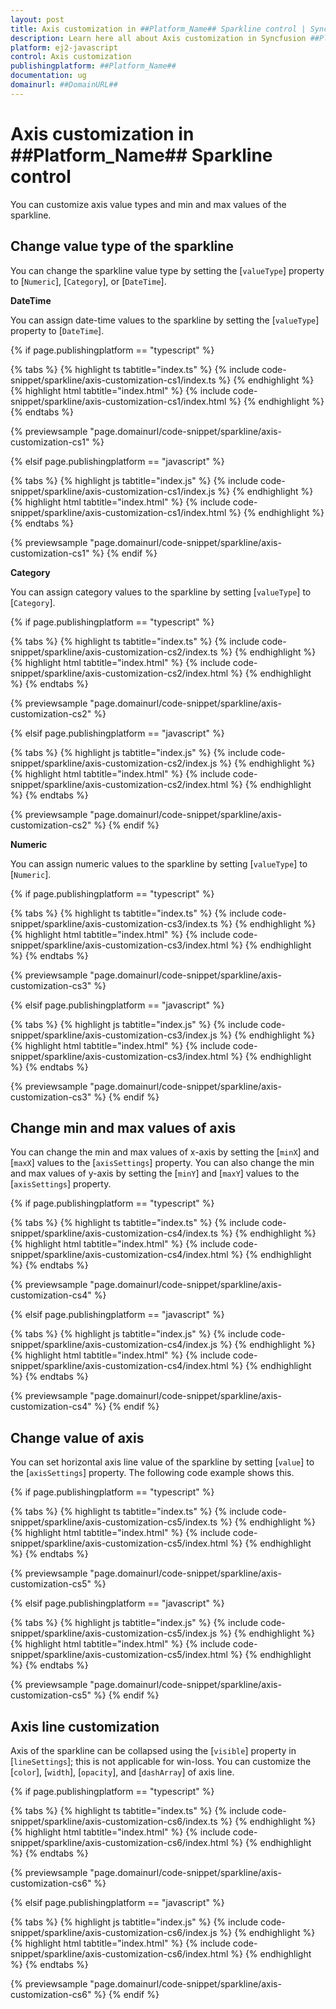 ```yaml
---
layout: post
title: Axis customization in ##Platform_Name## Sparkline control | Syncfusion
description: Learn here all about Axis customization in Syncfusion ##Platform_Name## Sparkline control of Syncfusion Essential JS 2 and more.
platform: ej2-javascript
control: Axis customization 
publishingplatform: ##Platform_Name##
documentation: ug
domainurl: ##DomainURL##
---
```


# Axis customization in ##Platform_Name## Sparkline control

You can customize axis value types and min and max values of the sparkline.

## Change value type of the sparkline

You can change the sparkline value type by setting the [`valueType`] property to [`Numeric`], [`Category`], or [`DateTime`].

**DateTime**

You can assign date-time values to the sparkline by setting the [`valueType`] property to [`DateTime`].

{% if page.publishingplatform == "typescript" %}

 {% tabs %}
{% highlight ts tabtitle="index.ts" %}
{% include code-snippet/sparkline/axis-customization-cs1/index.ts %}
{% endhighlight %}
{% highlight html tabtitle="index.html" %}
{% include code-snippet/sparkline/axis-customization-cs1/index.html %}
{% endhighlight %}
{% endtabs %}
        
{% previewsample "page.domainurl/code-snippet/sparkline/axis-customization-cs1" %}

{% elsif page.publishingplatform == "javascript" %}

{% tabs %}
{% highlight js tabtitle="index.js" %}
{% include code-snippet/sparkline/axis-customization-cs1/index.js %}
{% endhighlight %}
{% highlight html tabtitle="index.html" %}
{% include code-snippet/sparkline/axis-customization-cs1/index.html %}
{% endhighlight %}
{% endtabs %}

{% previewsample "page.domainurl/code-snippet/sparkline/axis-customization-cs1" %}
{% endif %}

**Category**

You can assign category values to the sparkline by setting [`valueType`] to [`Category`].

{% if page.publishingplatform == "typescript" %}

 {% tabs %}
{% highlight ts tabtitle="index.ts" %}
{% include code-snippet/sparkline/axis-customization-cs2/index.ts %}
{% endhighlight %}
{% highlight html tabtitle="index.html" %}
{% include code-snippet/sparkline/axis-customization-cs2/index.html %}
{% endhighlight %}
{% endtabs %}
        
{% previewsample "page.domainurl/code-snippet/sparkline/axis-customization-cs2" %}

{% elsif page.publishingplatform == "javascript" %}

{% tabs %}
{% highlight js tabtitle="index.js" %}
{% include code-snippet/sparkline/axis-customization-cs2/index.js %}
{% endhighlight %}
{% highlight html tabtitle="index.html" %}
{% include code-snippet/sparkline/axis-customization-cs2/index.html %}
{% endhighlight %}
{% endtabs %}

{% previewsample "page.domainurl/code-snippet/sparkline/axis-customization-cs2" %}
{% endif %}

**Numeric**

You can assign numeric values to the sparkline by setting [`valueType`] to [`Numeric`].

{% if page.publishingplatform == "typescript" %}

 {% tabs %}
{% highlight ts tabtitle="index.ts" %}
{% include code-snippet/sparkline/axis-customization-cs3/index.ts %}
{% endhighlight %}
{% highlight html tabtitle="index.html" %}
{% include code-snippet/sparkline/axis-customization-cs3/index.html %}
{% endhighlight %}
{% endtabs %}
        
{% previewsample "page.domainurl/code-snippet/sparkline/axis-customization-cs3" %}

{% elsif page.publishingplatform == "javascript" %}

{% tabs %}
{% highlight js tabtitle="index.js" %}
{% include code-snippet/sparkline/axis-customization-cs3/index.js %}
{% endhighlight %}
{% highlight html tabtitle="index.html" %}
{% include code-snippet/sparkline/axis-customization-cs3/index.html %}
{% endhighlight %}
{% endtabs %}

{% previewsample "page.domainurl/code-snippet/sparkline/axis-customization-cs3" %}
{% endif %}

## Change min and max values of axis

You can change the min and max values of x-axis by setting the [`minX`] and [`maxX`] values to the [`axisSettings`] property. You can also change the min and max values of y-axis by setting the [`minY`] and [`maxY`] values to the [`axisSettings`] property.

{% if page.publishingplatform == "typescript" %}

 {% tabs %}
{% highlight ts tabtitle="index.ts" %}
{% include code-snippet/sparkline/axis-customization-cs4/index.ts %}
{% endhighlight %}
{% highlight html tabtitle="index.html" %}
{% include code-snippet/sparkline/axis-customization-cs4/index.html %}
{% endhighlight %}
{% endtabs %}
        
{% previewsample "page.domainurl/code-snippet/sparkline/axis-customization-cs4" %}

{% elsif page.publishingplatform == "javascript" %}

{% tabs %}
{% highlight js tabtitle="index.js" %}
{% include code-snippet/sparkline/axis-customization-cs4/index.js %}
{% endhighlight %}
{% highlight html tabtitle="index.html" %}
{% include code-snippet/sparkline/axis-customization-cs4/index.html %}
{% endhighlight %}
{% endtabs %}

{% previewsample "page.domainurl/code-snippet/sparkline/axis-customization-cs4" %}
{% endif %}

## Change value of axis

You can set horizontal axis line value of the sparkline by setting [`value`] to the [`axisSettings`] property. The following code example shows this.

{% if page.publishingplatform == "typescript" %}

 {% tabs %}
{% highlight ts tabtitle="index.ts" %}
{% include code-snippet/sparkline/axis-customization-cs5/index.ts %}
{% endhighlight %}
{% highlight html tabtitle="index.html" %}
{% include code-snippet/sparkline/axis-customization-cs5/index.html %}
{% endhighlight %}
{% endtabs %}
        
{% previewsample "page.domainurl/code-snippet/sparkline/axis-customization-cs5" %}

{% elsif page.publishingplatform == "javascript" %}

{% tabs %}
{% highlight js tabtitle="index.js" %}
{% include code-snippet/sparkline/axis-customization-cs5/index.js %}
{% endhighlight %}
{% highlight html tabtitle="index.html" %}
{% include code-snippet/sparkline/axis-customization-cs5/index.html %}
{% endhighlight %}
{% endtabs %}

{% previewsample "page.domainurl/code-snippet/sparkline/axis-customization-cs5" %}
{% endif %}

## Axis line customization

Axis of the sparkline can be collapsed using the [`visible`] property in [`lineSettings`]; this is not applicable for win-loss. You can customize the [`color`], [`width`], [`opacity`], and [`dashArray`] of axis line.

{% if page.publishingplatform == "typescript" %}

 {% tabs %}
{% highlight ts tabtitle="index.ts" %}
{% include code-snippet/sparkline/axis-customization-cs6/index.ts %}
{% endhighlight %}
{% highlight html tabtitle="index.html" %}
{% include code-snippet/sparkline/axis-customization-cs6/index.html %}
{% endhighlight %}
{% endtabs %}
        
{% previewsample "page.domainurl/code-snippet/sparkline/axis-customization-cs6" %}

{% elsif page.publishingplatform == "javascript" %}

{% tabs %}
{% highlight js tabtitle="index.js" %}
{% include code-snippet/sparkline/axis-customization-cs6/index.js %}
{% endhighlight %}
{% highlight html tabtitle="index.html" %}
{% include code-snippet/sparkline/axis-customization-cs6/index.html %}
{% endhighlight %}
{% endtabs %}

{% previewsample "page.domainurl/code-snippet/sparkline/axis-customization-cs6" %}
{% endif %}
